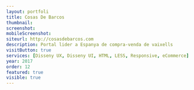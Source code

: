```yaml
---
layout: portfoli
title: Cosas De Barcos
thumbnail:
screenshot:
mobileScreenshot:
siteurl: http://cosasdebarcos.com
description: Portal lider a Espanya de compra-venda de vaixells
visitButton: true
services: [Disseny UX, Disseny UI, HTML, LESS, Responsive, eCommerce]
year: 2017
order: 12
featured: true
visible: true
---
```

